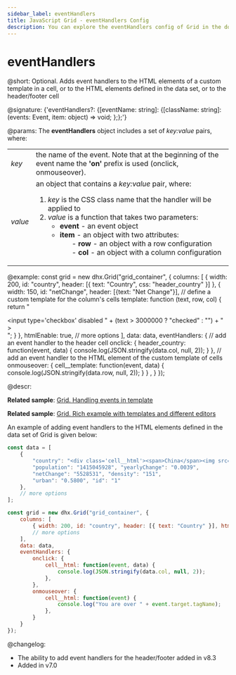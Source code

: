 ```yaml
---
sidebar_label: eventHandlers
title: JavaScript Grid - eventHandlers Config 
description: You can explore the eventHandlers config of Grid in the documentation of the DHTMLX JavaScript UI library. Browse developer guides and API reference, try out code examples and live demos, and download a free 30-day evaluation version of DHTMLX Suite.
---
```


# eventHandlers

@short: Optional. Adds event handlers to the HTML elements of a custom template in a cell, or to the HTML elements defined in the data set, or to the header/footer cell

@signature: {'eventHandlers?: {[eventName: string]: {[className: string]: (events: Event, item: object) => void; };};'}

@params:
The **eventHandlers** object includes a set of *key:value* pairs, where:

<table>
	<tbody>
        <tr>
			<td><i>key</i></td>
			<td> the name of the event. Note that at the beginning of the event name the <b>'on'</b> prefix is used (onclick, onmouseover).</td>
		</tr>
        <tr>
			<td><i>value</i></td>
			<td>an object that contains a <i>key:value</i> pair, where:
				<ol>
					<li><i>key</i> is the CSS class name that the handler will be applied to</li>
					<li><i>value</i> is a function that takes two parameters:
				     	<ul>
				            <li><b>event</b> - an event object</li>
				            <li><b>item</b> - an object with two attributes:
				            	<ol>- <b>row</b> - an object with a row configuration</ol>
				            	<ol>- <b>col</b> - an object with a column configuration</ol>
				            </li>
				        </ul>
				    </li>
			    </ol>
        	</td>
		</tr>
    </tbody>
</table>

@example:
const grid = new dhx.Grid("grid_container", {
    columns: [
        { width: 200, id: "country", header: [{ text: "Country", css: "header_country" }] },
        { width: 150, id: "netChange", header: [{text: "Net Change"}],
            // define a custom template for the column's cells
            template: function (text, row, col) {
                return "<div className='cell__template'><input type='checkbox' 
                	disabled " + (text > 3000000 ? "checked" : "") + " ></div>";
            } 
        },
        htmlEnable: true,
        // more options
    ],
    data: data,
    eventHandlers: {
    	// add an event handler to the header cell
        onclick: {
           header_country: function(event, data) {
                console.log(JSON.stringify(data.col, null, 2)); 
            }
        },
        // add an event handler to the HTML element of the custom template of cells
        onmouseover: {
            cell__template: function(event, data) {
                console.log(JSON.stringify(data.row, null, 2)); 
            }
        } ,
    } 
});

@descr:
	
**Related sample**: [Grid. Handling events in template](https://snippet.dhtmlx.com/zcv5drxc?tag=grid)

**Related sample**: [Grid. Rich example with templates and different editors](https://snippet.dhtmlx.com/1mxmshax?tag=grid)

An example of adding event handlers to the HTML elements defined in the data set of Grid is given below:

~~~js {3,13,17-28}
const data = [
	{
		"country": "<div class='cell__html'><span>China</span><img src='../flags/cn.svg'></div>",
		"population": "1415045928", "yearlyChange": "0.0039",
		"netChange": "5528531", "density": "151",
		"urban": "0.5800", "id": "1"
	},
    // more options
];

const grid = new dhx.Grid("grid_container", {
	columns: [
        { width: 200, id: "country", header: [{ text: "Country" }], htmlEnable: true },
        // more options
    ],
	data: data,
    eventHandlers: { 
		onclick: { 
			cell__html: function(event, data) {
				console.log(JSON.stringify(data.col, null, 2));
			},
		},
		onmouseover: {
			cell__html: function(event) {
				console.log("You are over " + event.target.tagName);
			},
		}
	}
});
~~~

@changelog: 

- The ability to add event handlers for the header/footer added in v8.3
- Added in v7.0

[comment]: # (@related: grid/initialization.md#initialize-grid grid/configuration.md#event-handlers-for-html-content grid/customization.md#adding-template-to-cells)
 
